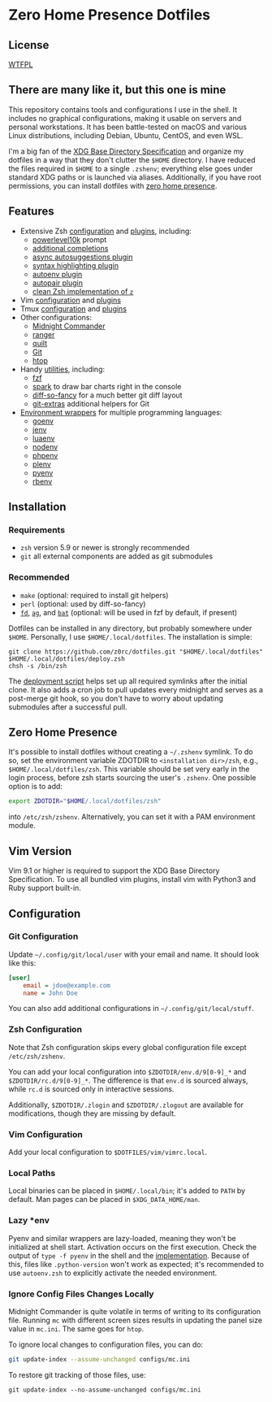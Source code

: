# Zero Home Presence Dotfiles

## License

[WTFPL](COPYING)

## There are many like it, but this one is mine

This repository contains tools and configurations I use in the shell. It
includes no graphical configurations, making it usable on servers and personal
workstations. It has been battle-tested on macOS and various Linux
distributions, including Debian, Ubuntu, CentOS, and even WSL.

I'm a big fan of the [XDG Base Directory
Specification](http://standards.freedesktop.org/basedir-spec/basedir-spec-latest.html)
and organize my dotfiles in a way that they don't clutter the `$HOME`
directory. I have reduced the files required in `$HOME` to a single `.zshenv`;
everything else goes under standard XDG paths or is launched via aliases.
Additionally, if you have root permissions, you can install dotfiles with [zero
home presence](#zero-home-presence).

## Features

* Extensive Zsh [configuration](zsh/rc.d) and [plugins](zsh/plugins), including:
  * [powerlevel10k](https://github.com/romkatv/powerlevel10k) prompt
  * [additional completions](https://github.com/zsh-users/zsh-completions)
  * [async autosuggestions plugin](https://github.com/zsh-users/zsh-autosuggestions)
  * [syntax highlighting plugin](https://github.com/zsh-users/zsh-syntax-highlighting)
  * [autoenv plugin](https://github.com/Tarrasch/zsh-autoenv)
  * [autopair plugin](https://github.com/hlissner/zsh-autopair)
  * [clean Zsh implementation of `z`](https://github.com/agkozak/zsh-z)
* Vim [configuration](vim/vimrc) and [plugins](vim/pack)
* Tmux [configuration](tmux/tmux.conf) and [plugins](tmux/plugins)
* Other configurations:
  * [Midnight Commander](configs/mc.ini)
  * [ranger](configs/ranger)
  * [quilt](configs/quiltrc)
  * [Git](configs/gitconfig)
  * [htop](configs/htoprc)
* Handy [utilities](tools), including:
  * [fzf](https://github.com/junegunn/fzf)
  * [spark](https://github.com/holman/spark) to draw bar charts right in the console
  * [diff-so-fancy](https://github.com/so-fancy/diff-so-fancy) for a much better git diff layout
  * [git-extras](https://github.com/tj/git-extras) additional helpers for Git
* [Environment wrappers](env-wrappers) for multiple programming languages:
  * [goenv](https://github.com/syndbg/goenv)
  * [jenv](https://github.com/jenv/jenv)
  * [luaenv](https://github.com/cehoffman/luaenv)
  * [nodenv](https://github.com/nodenv/nodenv)
  * [phpenv](https://github.com/phpenv/phpenv)
  * [plenv](https://github.com/tokuhirom/plenv)
  * [pyenv](https://github.com/yyuu/pyenv)
  * [rbenv](https://github.com/rbenv/rbenv)

## Installation

### Requirements

* `zsh` version 5.9 or newer is strongly recommended
* `git` all external components are added as git submodules

### Recommended

* `make` (optional: required to install git helpers)
* `perl` (optional: used by diff-so-fancy)
* [`fd`](https://github.com/sharkdp/fd),
  [`ag`](https://github.com/ggreer/the_silver_searcher), and
  [`bat`](https://github.com/sharkdp/bat) (optional: will be used in fzf by
  default, if present)

Dotfiles can be installed in any directory, but probably somewhere under
`$HOME`. Personally, I use `$HOME/.local/dotfiles`. The installation is simple:

```shell
git clone https://github.com/z0rc/dotfiles.git "$HOME/.local/dotfiles"
$HOME/.local/dotfiles/deploy.zsh
chsh -s /bin/zsh
```

The [deployment script](deploy.zsh) helps set up all required symlinks after
the initial clone. It also adds a cron job to pull updates every midnight and
serves as a post-merge git hook, so you don't have to worry about updating
submodules after a successful pull.

## Zero Home Presence

It's possible to install dotfiles without creating a `~/.zshenv` symlink. To do
so, set the environment variable ZDOTDIR to `<installation dir>/zsh`, e.g.,
`$HOME/.local/dotfiles/zsh`. This variable should be set very early in the login
process, before zsh starts sourcing the user's `.zshenv`. One possible option is
to add:

```sh
export ZDOTDIR="$HOME/.local/dotfiles/zsh"
```

into `/etc/zsh/zshenv`. Alternatively, you can set it with a PAM environment module.

## Vim Version

Vim 9.1 or higher is required to support the XDG Base Directory Specification.
To use all bundled vim plugins, install vim with Python3 and Ruby support
built-in.

## Configuration

### Git Configuration

Update `~/.config/git/local/user` with your email and name. It should look like
this:

```ini
[user]
    email = jdoe@example.com
    name = John Doe
```

You can also add additional configurations in `~/.config/git/local/stuff`.

### Zsh Configuration

Note that Zsh configuration skips every global configuration file except
`/etc/zsh/zshenv`.

You can add your local configuration into `$ZDOTDIR/env.d/9[0-9]_*` and
`$ZDOTDIR/rc.d/9[0-9]_*`. The difference is that `env.d` is sourced always,
while `rc.d` is sourced only in interactive sessions.

Additionally, `$ZDOTDIR/.zlogin` and `$ZDOTDIR/.zlogout` are available for
modifications, though they are missing by default.

### Vim Configuration

Add your local configuration to `$DOTFILES/vim/vimrc.local`.

### Local Paths

Local binaries can be placed in `$HOME/.local/bin`; it's added to `PATH` by
default. Man pages can be placed in `$XDG_DATA_HOME/man`.

### Lazy \*env

Pyenv and similar wrappers are lazy-loaded, meaning they won't be initialized
at shell start. Activation occurs on the first execution. Check the output of
`type -f pyenv` in the shell and the
[implementation](zsh/rc.d/11_many_env.zsh). Because of this, files like
`.python-version` won't work as expected; it's recommended to use `autoenv.zsh`
to explicitly activate the needed environment.

### Ignore Config Files Changes Locally

Midnight Commander is quite volatile in terms of writing to its configuration
file. Running `mc` with different screen sizes results in updating the panel
size value in `mc.ini`. The same goes for `htop`.

To ignore local changes to configuration files, you can do:

```sh
git update-index --assume-unchanged configs/mc.ini
```

To restore git tracking of those files, use:

```
git update-index --no-assume-unchanged configs/mc.ini
```
